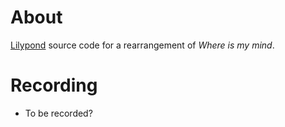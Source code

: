# About

[Lilypond](https://lilypond.org/) source code for a rearrangement of *Where is my mind*.

# Recording

- To be recorded?
